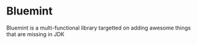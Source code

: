 # Bluemint
Bluemint is a multi-functional library targetted on adding awesome things that are missing in JDK
